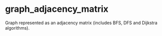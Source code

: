 # graph_adjacency_matrix
Graph represented as an adjacency matrix (includes BFS, DFS and Dijkstra algorithms).
